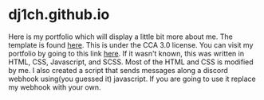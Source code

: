 # dj1ch.github.io
Here is my portfolio which will display a little bit more about me. The template is found [here](https://html5up.net). This is under the CCA 3.0 license. You can visit my portfolio by going to this link [here](https://dj1ch.github.io/). If it wasn't known, this was written in HTML, CSS, Javascript, and SCSS. Most of the HTML and CSS is modified by me. I also created a script that sends messages along a discord webhook using(you guessed it) javascript. If you are going to use it replace my webhook with your own. 

